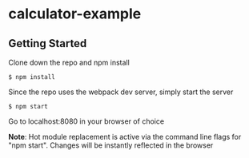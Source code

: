 # calculator-example


## Getting Started 

Clone down the repo and npm install 

` $ npm install `

Since the repo uses the webpack dev server, simply start the server

` $ npm start `

Go to localhost:8080 in your browser of choice

**Note**: Hot module replacement is active via the command line flags for "npm start". Changes will be instantly reflected in the browser
